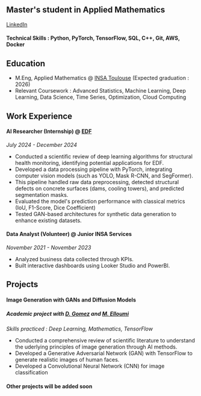 ## Master's student in Applied Mathematics

[LinkedIn](https://www.linkedin.com/in/selim-ben-abdallah/)

#### Technical Skills : Python, PyTorch, TensorFlow, SQL, C++, Git, AWS, Docker

## Education
- M.Eng, Applied Mathematics @ [INSA Toulouse](https://www.insa-toulouse.fr/en/insa-toulouse/) (Expected graduation : 2026)
- Relevant Coursework : Advanced Statistics, Machine Learning, Deep Learning, Data Science, Time Series, Optimization, Cloud Computing

## Work Experience
#### AI Researcher (Internship) @ [EDF](https://en.wikipedia.org/wiki/%C3%89lectricit%C3%A9_de_France)
_July 2024 - December 2024_
- Conducted a scientific review of deep learning algorithms for structural health monitoring, identifying potential applications for EDF.
- Developed a data processing pipeline with PyTorch, integrating computer vision models (such as YOLO, Mask R-CNN, and SegFormer).
- This pipeline handled raw data preprocessing, detected structural defects on concrete surfaces (dams, cooling towers), and predicted segmentation masks.
- Evaluated the model's prediction performance with classical metrics (IoU, F1-Score, Dice Coefficient)
- Tested GAN-based architectures for synthetic data generation to enhance existing datasets.

#### Data Analyst (Volunteer) @ Junior INSA Services
_November 2021 - November 2023_
- Analyzed business data collected through KPIs.
- Built interactive dashboards using Looker Studio and PowerBI.
  
## Projects
#### Image Generation with GANs and Diffusion Models
##### Academic project with [D. Gomez](https://www.linkedin.com/in/damien-gomez-74468425a/) and [M. Elloumi](https://www.linkedin.com/in/mehdi-elloumi-ab891b1bb/)
_Skills practiced : Deep Learning, Mathematics, TensorFlow_

- Conducted a comprehensive review of scientific literature to understand the uderlying principles of image generation through AI methods.
- Developed a Generative Adversarial Network (GAN) with TensorFlow to generate realistic images of human faces.
- Developed a Convolutional Neural Network (CNN) for image classification

#### Other projects will be added soon
